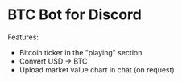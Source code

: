 # BTC Bot for Discord

Features: 

* Bitcoin ticker in the "playing" section
* Convert USD -> BTC
* Upload market value chart in chat (on request)

